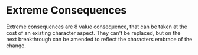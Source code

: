 # Extreme Consequences
Extreme consequences are 8 value consequence, that can be taken at the cost of an existing character aspect. They can't be replaced, but on the next breakthrough can be amended to reflect the characters embrace of the change. 